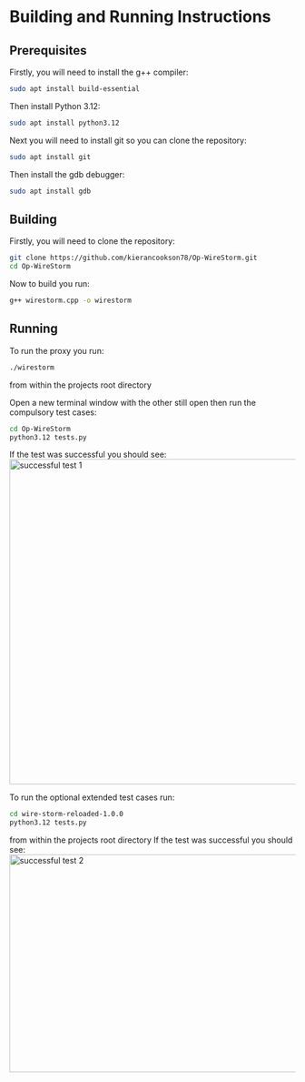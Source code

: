 # Building and Running Instructions
## Prerequisites
Firstly, you will need to install the g++ compiler:
``` bash
sudo apt install build-essential
```
Then install Python 3.12:
``` bash
sudo apt install python3.12
```
Next you will need to install git so you can clone the repository:
``` bash
sudo apt install git
```
Then install the gdb debugger:
``` bash
sudo apt install gdb
```
## Building
Firstly, you will need to clone the repository:
``` bash
git clone https://github.com/kierancookson78/Op-WireStorm.git
cd Op-WireStorm
```
Now to build you run:
``` bash
g++ wirestorm.cpp -o wirestorm
```
## Running
To run the proxy you run:
``` bash
./wirestorm
```
from within the projects root directory

Open a new terminal window with the other still open then run the compulsory test cases:
``` bash
cd Op-WireStorm
python3.12 tests.py
```
If the test was successful you should see:
<img width="983" height="572" alt="successful test 1" src="https://github.com/user-attachments/assets/940d96c9-4a9f-40f4-af1e-9698cab342b7" />

To run the optional extended test cases run:
``` bash
cd wire-storm-reloaded-1.0.0
python3.12 tests.py
```
from within the projects root directory
If the test was successful you should see:
<img width="796" height="383" alt="successful test 2" src="https://github.com/user-attachments/assets/5b56e62e-d240-4d35-97af-c02c8e3e8ee6" />
